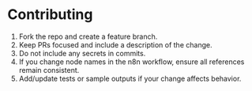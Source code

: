 # Contributing

1. Fork the repo and create a feature branch.
2. Keep PRs focused and include a description of the change.
3. Do not include any secrets in commits.
4. If you change node names in the n8n workflow, ensure all references remain consistent.
5. Add/update tests or sample outputs if your change affects behavior.
